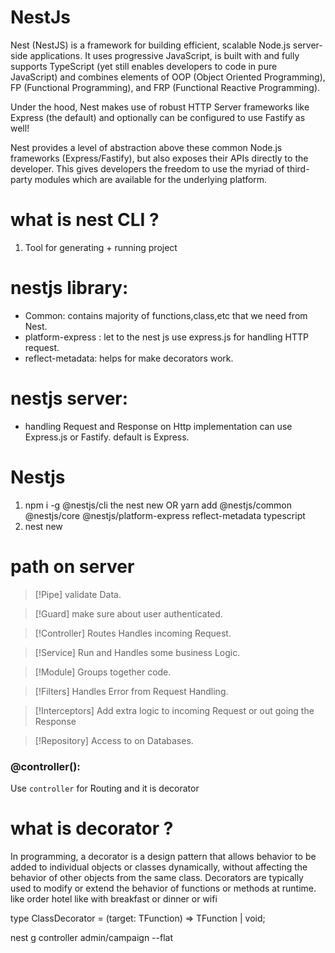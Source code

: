 # NestJs

Nest (NestJS) is a framework for building efficient, scalable Node.js server-side applications. It uses progressive JavaScript, is built with and fully supports TypeScript (yet still enables developers to code in pure JavaScript) and combines elements of OOP (Object Oriented Programming), FP (Functional Programming), and FRP (Functional Reactive Programming).

Under the hood, Nest makes use of robust HTTP Server frameworks like Express (the default) and optionally can be configured to use Fastify as well!

Nest provides a level of abstraction above these common Node.js frameworks (Express/Fastify), but also exposes their APIs directly to the developer. This gives developers the freedom to use the myriad of third-party modules which are available for the underlying platform.
# what is nest CLI ?
1) Tool for generating + running project

# nestjs library:
* Common: contains majority of functions,class,etc that we need from Nest.
* platform-express : let to the nest js use express.js for handling HTTP request.
* reflect-metadata: helps for make decorators work.
# nestjs server:
* handling Request and Response on Http implementation can use Express.js or Fastify.
default is Express.
# Nestjs
1) npm i -g @nestjs/cli the nest new  OR yarn add @nestjs/common @nestjs/core @nestjs/platform-express reflect-metadata typescript
2) nest new 

# path on server
> [!Pipe]
> validate Data.

> [!Guard]
> make sure about user authenticated.

> [!Controller]
> Routes Handles incoming Request.

> [!Service]
> Run and Handles some business Logic.
 
> [!Module]
> Groups together code.

> [!Filters]
> Handles Error from Request Handling.

> [!Interceptors]
> Add extra logic to incoming Request or out going the Response

> [!Repository]
> Access to on Databases.


### @controller():
Use `controller` for Routing and it is decorator

# what is decorator ?
In programming, a decorator is a design pattern that allows behavior
to be added to individual objects or classes dynamically,
without affecting the behavior of other objects from 
the same class. Decorators are typically used to modify or extend the 
behavior of functions or methods at runtime. like order hotel like with breakfast or dinner or wifi

type ClassDecorator = <TFunction extends Function>(target: TFunction) => TFunction | void;


nest g controller admin/campaign --flat<dont create an extra folder called controller>